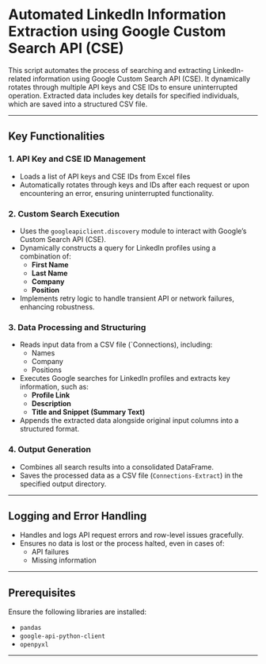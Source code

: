 # Automated LinkedIn Information Extraction using Google Custom Search API (CSE)

This script automates the process of searching and extracting LinkedIn-related information using Google Custom Search API (CSE). It dynamically rotates through multiple API keys and CSE IDs to ensure uninterrupted operation. Extracted data includes key details for specified individuals, which are saved into a structured CSV file.

---

## **Key Functionalities**

### **1. API Key and CSE ID Management**
+ Loads a list of API keys and CSE IDs from Excel files  
+ Automatically rotates through keys and IDs after each request or upon encountering an error, ensuring uninterrupted functionality.  

### **2. Custom Search Execution**
+ Uses the `googleapiclient.discovery` module to interact with Google’s Custom Search API (CSE).  
+ Dynamically constructs a query for LinkedIn profiles using a combination of:
  - **First Name**
  - **Last Name**
  - **Company**
  - **Position**  
+ Implements retry logic to handle transient API or network failures, enhancing robustness.  

### **3. Data Processing and Structuring**
+ Reads input data from a CSV file (`Connections), including:
  - Names
  - Company
  - Positions  
+ Executes Google searches for LinkedIn profiles and extracts key information, such as:
  - **Profile Link**
  - **Description**
  - **Title and Snippet (Summary Text)**  
+ Appends the extracted data alongside original input columns into a structured format.

### **4. Output Generation**
+ Combines all search results into a consolidated DataFrame.  
+ Saves the processed data as a CSV file (`Connections-Extract`) in the specified output directory.  

---

## **Logging and Error Handling**
+ Handles and logs API request errors and row-level issues gracefully.  
+ Ensures no data is lost or the process halted, even in cases of:
  - API failures
  - Missing information  

---

## **Prerequisites**  

Ensure the following libraries are installed:  
+ `pandas`  
+ `google-api-python-client`  
+ `openpyxl`  

---

